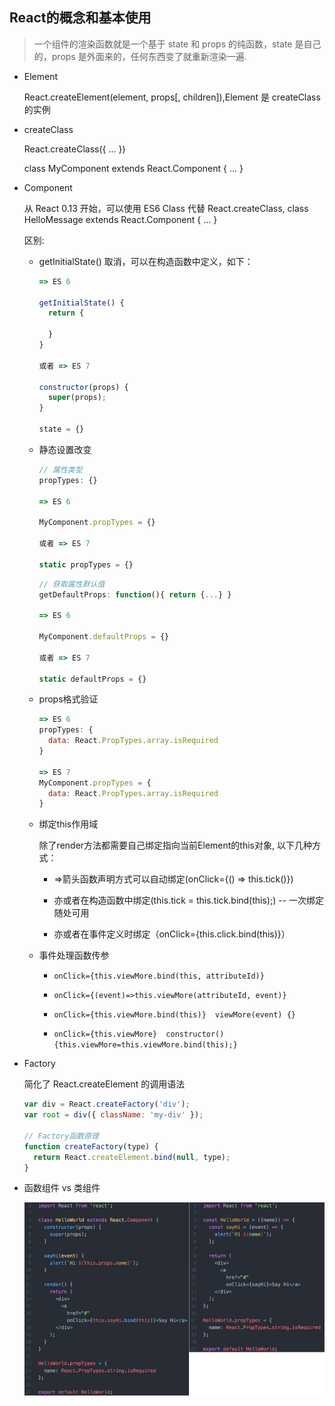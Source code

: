 ## React的概念和基本使用

  > 一个组件的渲染函数就是一个基于 state 和 props 的纯函数，state 是自己的，props 是外面来的，任何东西变了就重新渲染一遍.

* Element

  React.createElement(element, props[, children]),Element 是 createClass 的实例

* createClass

  React.createClass({ ... })  

  class MyComponent extends React.Component { ... }

* Component

  从 React 0.13 开始，可以使用 ES6 Class 代替 React.createClass, class HelloMessage extends React.Component { ... }

  区别: 

  + getInitialState() 取消，可以在构造函数中定义，如下：

    ```js
    => ES 6

    getInitialState() {
      return {

      }
    }

    或者 => ES 7

    constructor(props) {
      super(props);
    }

    state = {}
    ```

  + 静态设置改变

    ```js
    // 属性类型
    propTypes: {}

    => ES 6

    MyComponent.propTypes = {}

    或者 => ES 7

    static propTypes = {}
    ```

    ```js
    // 获取属性默认值
    getDefaultProps: function(){ return {...} }

    => ES 6

    MyComponent.defaultProps = {}

    或者 => ES 7

    static defaultProps = {}
    ```

  + props格式验证

    ```js
    => ES 6
    propTypes: {
      data: React.PropTypes.array.isRequired
    }

    => ES 7
    MyComponent.propTypes = {
      data: React.PropTypes.array.isRequired
    }
    ```

  + 绑定this作用域

    除了render方法都需要自己绑定指向当前Element的this对象, 以下几种方式：

      - =>箭头函数声明方式可以自动绑定(onClick={() => this.tick()})

      - 亦或者在构造函数中绑定(this.tick = this.tick.bind(this);)  -- 一次绑定随处可用

      - 亦或者在事件定义时绑定（onClick={this.click.bind(this)}）

  + 事件处理函数传参

    - `onClick={this.viewMore.bind(this, attributeId)}`

    - `onClick={(event)=>this.viewMore(attributeId, event)}`

    - `onClick={this.viewMore.bind(this)}  viewMore(event) {}`

    - `onClick={this.viewMore}  constructor() {this.viewMore=this.viewMore.bind(this);}`

* Factory

  简化了 React.createElement 的调用语法

  ```js
  var div = React.createFactory('div');
  var root = div({ className: 'my-div' });

  // Factory函数原理
  function createFactory(type) {
    return React.createElement.bind(null, type);
  }
  ```

* 函数组件 vs 类组件

  ![比较写法](./images/functioncompoent.png)
